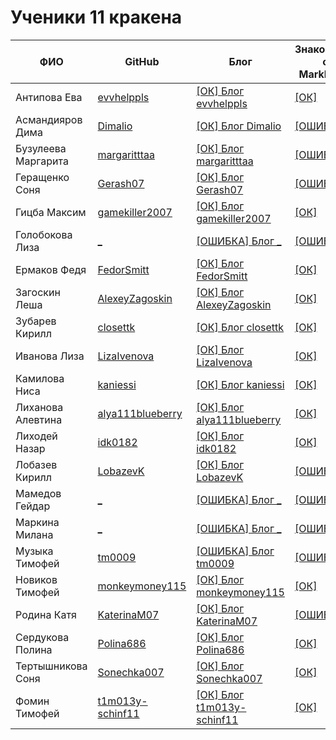 # Ученики 11 кракена

| ФИО | GitHub | Блог | Знакомство с MarkDown | Знакомство с HTML | Морской бой | Кодирование текста | Анализ моделей | 
| --- | --- | --- | --- | --- | --- | --- | --- |
| Антипова Ева       | [evvhelppls](https://github.com/evvhelppls) | [[ОК] Блог evvhelppls](https://evvhelppls.github.io) | [[ОК]](https://evvhelppls.github.io/ABOUT_md) | [[ОК]](https://evvhelppls.github.io/ABOUT_html.html) | [[ОК]](https://evvhelppls.github.io/battleship.html) | [[ОК]](https://evvhelppls.github.io/TASK4) | [[ОК]](https://evvhelppls.github.io/MODELS) |
| Асмандияров Дима   | [Dimalio](https://github.com/Dimalio) | [[ОК] Блог Dimalio](https://Dimalio.github.io) | [[ОШИБКА]](https://Dimalio.github.io/ABOUT_md) | [[ОШИБКА]](https://Dimalio.github.io/ABOUT_html.html) | [[ОК]](https://Dimalio.github.io/battleship.html) | [[ОШИБКА]](https://Dimalio.github.io/TASK4) | [[ОК]](https://Dimalio.github.io/MODELS) |
| Бузулеева Маргарита     | [margaritttaa](https://github.com/margaritttaa) | [[ОК] Блог margaritttaa](https://margaritttaa.github.io) | [[ОШИБКА]](https://margaritttaa.github.io/ABOUT_md) | [[ОШИБКА]](https://margaritttaa.github.io/ABOUT_html.html) | [[ОШИБКА]](https://margaritttaa.github.io/battleship.html) | [[ОК]](https://margaritttaa.github.io/TASK4) | [[ОШИБКА]](https://margaritttaa.github.io/MODELS) |
| Геращенко Соня     | [Gerash07](https://github.com/Gerash07) | [[ОК] Блог Gerash07](https://Gerash07.github.io) | [[ОШИБКА]](https://Gerash07.github.io/ABOUT_md) | [[ОШИБКА]](https://Gerash07.github.io/ABOUT_html.html) | [[ОК]](https://Gerash07.github.io/battleship.html) | [[ОК]](https://Gerash07.github.io/TASK4) | [[ОК]](https://Gerash07.github.io/MODELS) |
| Гицба Максим       | [gamekiller2007](https://github.com/gamekiller2007) | [[ОК] Блог gamekiller2007](https://gamekiller2007.github.io) | [[ОК]](https://gamekiller2007.github.io/ABOUT_md) | [[ОК]](https://gamekiller2007.github.io/ABOUT_html.html) | [[ОК]](https://gamekiller2007.github.io/battleship.html) | [[ОК]](https://gamekiller2007.github.io/TASK4) | [[ОШИБКА]](https://gamekiller2007.github.io/MODELS) |
| Голобокова Лиза    | [_](https://github.com/_) | [[ОШИБКА] Блог _](https://_.github.io) | [[ОШИБКА]](https://_.github.io/ABOUT_md) | [[ОШИБКА]](https://_.github.io/ABOUT_html.html) | [[ОШИБКА]](https://_.github.io/battleship.html) | [[ОШИБКА]](https://_.github.io/TASK4) | [[ОШИБКА]](https://_.github.io/MODELS) |
| Ермаков Федя       | [FedorSmitt](https://github.com/FedorSmitt) | [[ОК] Блог FedorSmitt](https://FedorSmitt.github.io) | [[ОК]](https://FedorSmitt.github.io/ABOUT_md) | [[ОК]](https://FedorSmitt.github.io/ABOUT_html.html) | [[ОК]](https://FedorSmitt.github.io/battleship.html) | [[ОК]](https://FedorSmitt.github.io/TASK4) | [[ОК]](https://FedorSmitt.github.io/MODELS) |
| Загоскин Леша      | [AlexeyZagoskin](https://github.com/AlexeyZagoskin) | [[ОК] Блог AlexeyZagoskin](https://AlexeyZagoskin.github.io) | [[ОК]](https://AlexeyZagoskin.github.io/ABOUT_md) | [[ОК]](https://AlexeyZagoskin.github.io/ABOUT_html.html) | [[ОК]](https://AlexeyZagoskin.github.io/battleship.html) | [[ОК]](https://AlexeyZagoskin.github.io/TASK4) | [[ОК]](https://AlexeyZagoskin.github.io/MODELS) |
| Зубарев Кирилл     | [closettk](https://github.com/closettk) | [[ОК] Блог closettk](https://closettk.github.io) | [[ОК]](https://closettk.github.io/ABOUT_md) | [[ОК]](https://closettk.github.io/ABOUT_html.html) | [[ОК]](https://closettk.github.io/battleship.html) | [[ОШИБКА]](https://closettk.github.io/TASK4) | [[ОК]](https://closettk.github.io/MODELS) |
| Иванова Лиза       | [LizaIvenova](https://github.com/LizaIvenova) | [[ОК] Блог LizaIvenova](https://LizaIvenova.github.io) | [[ОК]](https://LizaIvenova.github.io/ABOUT_md) | [[ОК]](https://LizaIvenova.github.io/ABOUT_html.html) | [[ОК]](https://LizaIvenova.github.io/battleship.html) | [[ОК]](https://LizaIvenova.github.io/TASK4) | [[ОК]](https://LizaIvenova.github.io/MODELS) |
| Камилова Ниса      | [kaniessi](https://github.com/kaniessi) | [[ОК] Блог kaniessi](https://kaniessi.github.io) | [[ОК]](https://kaniessi.github.io/ABOUT_md) | [[ОК]](https://kaniessi.github.io/ABOUT_html.html) | [[ОК]](https://kaniessi.github.io/battleship.html) | [[ОК]](https://kaniessi.github.io/TASK4) | [[ОК]](https://kaniessi.github.io/MODELS) |
| Лиханова Алевтина  | [alya111blueberry](https://github.com/alya111blueberry) | [[ОК] Блог alya111blueberry](https://alya111blueberry.github.io) | [[ОК]](https://alya111blueberry.github.io/ABOUT_md) | [[ОК]](https://alya111blueberry.github.io/ABOUT_html.html) | [[ОК]](https://alya111blueberry.github.io/battleship.html) | [[ОК]](https://alya111blueberry.github.io/TASK4) | [[ОК]](https://alya111blueberry.github.io/MODELS) |
| Лиходей Назар      | [idk0182](https://github.com/idk0182) | [[ОК] Блог idk0182](https://idk0182.github.io) | [[ОК]](https://idk0182.github.io/ABOUT_md) | [[ОК]](https://idk0182.github.io/ABOUT_html.html) | [[ОК]](https://idk0182.github.io/battleship.html) | [[ОК]](https://idk0182.github.io/TASK4) | [[ОК]](https://idk0182.github.io/MODELS) |
| Лобазев Кирилл     | [LobazevK](https://github.com/LobazevK) | [[ОК] Блог LobazevK](https://LobazevK.github.io) | [[ОШИБКА]](https://LobazevK.github.io/ABOUT_md) | [[ОШИБКА]](https://LobazevK.github.io/ABOUT_html.html) | [[ОШИБКА]](https://LobazevK.github.io/battleship.html) | [[ОШИБКА]](https://LobazevK.github.io/TASK4) | [[ОШИБКА]](https://LobazevK.github.io/MODELS) |
| Мамедов Гейдар     | [_](https://github.com/_) | [[ОШИБКА] Блог _](https://_.github.io) | [[ОШИБКА]](https://_.github.io/ABOUT_md) | [[ОШИБКА]](https://_.github.io/ABOUT_html.html) | [[ОШИБКА]](https://_.github.io/battleship.html) | [[ОШИБКА]](https://_.github.io/TASK4) | [[ОШИБКА]](https://_.github.io/MODELS) |
| Маркина Милана     | [_](https://github.com/_) | [[ОШИБКА] Блог _](https://_.github.io) | [[ОШИБКА]](https://_.github.io/ABOUT_md) | [[ОШИБКА]](https://_.github.io/ABOUT_html.html) | [[ОШИБКА]](https://_.github.io/battleship.html) | [[ОШИБКА]](https://_.github.io/TASK4) | [[ОШИБКА]](https://_.github.io/MODELS) |
| Музыка Тимофей     | [tm0009](https://github.com/tm0009) | [[ОШИБКА] Блог tm0009](https://tm0009.github.io) | [[ОШИБКА]](https://tm0009.github.io/ABOUT_md) | [[ОШИБКА]](https://tm0009.github.io/ABOUT_html.html) | [[ОШИБКА]](https://tm0009.github.io/battleship.html) | [[ОШИБКА]](https://tm0009.github.io/TASK4) | [[ОШИБКА]](https://tm0009.github.io/MODELS) |
| Новиков Тимофей    | [monkeymoney115](https://github.com/monkeymoney115) | [[ОК] Блог monkeymoney115](https://monkeymoney115.github.io) | [[ОК]](https://monkeymoney115.github.io/ABOUT_md) | [[ОК]](https://monkeymoney115.github.io/ABOUT_html.html) | [[ОК]](https://monkeymoney115.github.io/battleship.html) | [[ОШИБКА]](https://monkeymoney115.github.io/TASK4) | [[ОШИБКА]](https://monkeymoney115.github.io/MODELS) |
| Родина Катя        | [KaterinaM07](https://github.com/KaterinaM07) | [[ОК] Блог KaterinaM07](https://KaterinaM07.github.io) | [[ОШИБКА]](https://KaterinaM07.github.io/ABOUT_md) | [[ОШИБКА]](https://KaterinaM07.github.io/ABOUT_html.html) | [[ОШИБКА]](https://KaterinaM07.github.io/battleship.html) | [[ОШИБКА]](https://KaterinaM07.github.io/TASK4) | [[ОШИБКА]](https://KaterinaM07.github.io/MODELS) |
| Сердукова Полина   | [Polina686](https://github.com/Polina686) | [[ОК] Блог Polina686](https://Polina686.github.io) | [[ОК]](https://Polina686.github.io/ABOUT_md) | [[ОК]](https://Polina686.github.io/ABOUT_html.html) | [[ОК]](https://Polina686.github.io/battleship.html) | [[ОК]](https://Polina686.github.io/TASK4) | [[ОК]](https://Polina686.github.io/MODELS) |
| Тертышникова Соня  | [Sonechka007](https://github.com/Sonechka007) | [[ОК] Блог Sonechka007](https://Sonechka007.github.io) | [[ОК]](https://Sonechka007.github.io/ABOUT_md) | [[ОК]](https://Sonechka007.github.io/ABOUT_html.html) | [[ОК]](https://Sonechka007.github.io/battleship.html) | [[ОК]](https://Sonechka007.github.io/TASK4) | [[ОШИБКА]](https://Sonechka007.github.io/MODELS) |
| Фомин Тимофей      | [t1m013y-schinf11](https://github.com/t1m013y-schinf11) | [[ОК] Блог t1m013y-schinf11](https://t1m013y-schinf11.github.io) | [[ОК]](https://t1m013y-schinf11.github.io/ABOUT_md) | [[ОК]](https://t1m013y-schinf11.github.io/ABOUT_html.html) | [[ОК]](https://t1m013y-schinf11.github.io/battleship.html) | [[ОК]](https://t1m013y-schinf11.github.io/TASK4) | [[ОШИБКА]](https://t1m013y-schinf11.github.io/MODELS) |
